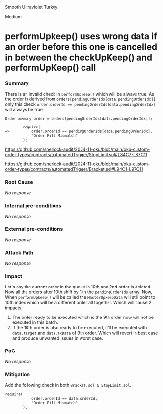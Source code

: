 Smooth Ultraviolet Turkey

Medium

# performUpkeep() uses wrong data if an order before this one is cancelled in between the checkUpKeep() and performUpKeep() call

### Summary

There is an invalid check in `performUpkeep()` which will be always true. As the order is derived from `orders[pendingOrderIds[data.pendingOrderIdx]]` only this check `order.orderId == pendingOrderIds[data.pendingOrderIdx]` will always be true. 

```solidity
Order memory order = orders[pendingOrderIds[data.pendingOrderIdx]];

        require(
=>          order.orderId == pendingOrderIds[data.pendingOrderIdx],
            "Order Fill Mismatch"
        );
```

https://github.com/sherlock-audit/2024-11-oku/blob/main/oku-custom-order-types/contracts/automatedTrigger/StopLimit.sol#L84C7-L87C11

https://github.com/sherlock-audit/2024-11-oku/blob/main/oku-custom-order-types/contracts/automatedTrigger/Bracket.sol#L94C1-L97C11

### Root Cause

_No response_

### Internal pre-conditions

_No response_

### External pre-conditions

_No response_

### Attack Path

_No response_

### Impact

Let's say the current order in the queue is 10th and 2nd order is deleted. Now all the orders after 10th shift by 1 in the `pendingOrderIds` array. Now, When `performUpkeep()` will be called the `MasterUpkeepData` will still point to 10th index which will be a different order all together. Which will cause 2 impacts.

1. The order ready to be executed which is the 9th order now will not be executed in this batch.
2. If the 10th order is also ready to be executed, it'll be executed with `data.target` and `data.txData` of 9th order. Which will revert in best case and produce unwanted issues in worst case.

### PoC

_No response_

### Mitigation

Add the following check in both `Bracket.sol & StopLimit.sol`.
```solidity
require(
            order.orderId == data.orderId,
            "Order Fill Mismatch"
        );
```